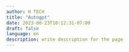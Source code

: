 ```yaml
---
author: H TECH
title: "Autogpt"
date: 2023-06-23T10:12:31-07:00
draft: false
language: en
description: write description for the page
---
```


